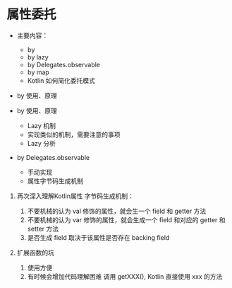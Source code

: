 

# 属性委托

- 主要内容：
    - by
    - by lazy
    - by Delegates.observable
    - by map
    - Kotlin 如何简化委托模式

- by 使用、原理
- by 使用、原理
    - Lazy 机制
    - 实现类似的机制，需要注意的事项
    - Lazy 分析

- by Delegates.observable
    - 手动实现
    - 属性字节码生成机制

1. 再次深入理解Kotlin属性 字节码生成机制：
    1. 不要机械的认为 val 修饰的属性，就会生一个 field 和 getter 方法
    2. 不要机械的认为 var 修饰的属性，就会生成一个 field 和对应的 getter 和 setter 方法
    3. 是否生成 field 取决于该属性是否存在 backing field


2. 扩展函数的坑
    1. 使用方便
    2. 有时候会增加代码理解困难 调用 getXXX(), Kotlin 直接使用 xxx 的方法

